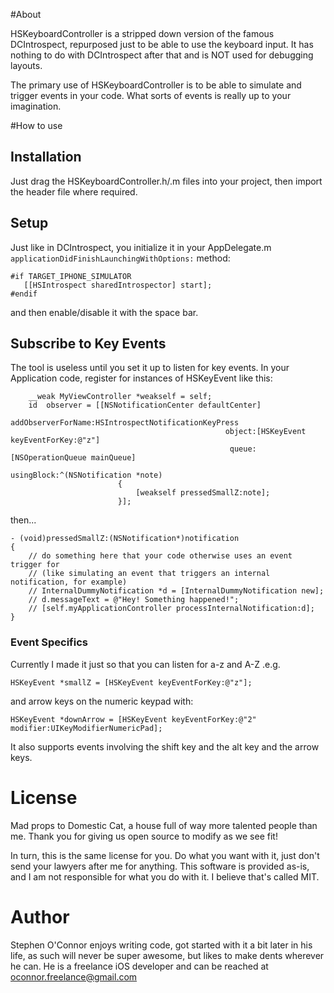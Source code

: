 #About

HSKeyboardController is a stripped down version of the famous DCIntrospect, repurposed just to be able to use the keyboard input.  It has nothing to do with DCIntrospect after that and is NOT used for debugging layouts.

The primary use of HSKeyboardController is to be able to simulate and trigger events in your code.  What sorts of events is really up to your imagination.

#How to use

## Installation

Just drag the HSKeyboardController.h/.m files into your project, then import the header file where required.

## Setup
Just like in DCIntrospect, you initialize it in your AppDelegate.m ```applicationDidFinishLaunchingWithOptions:``` method:

```
#if TARGET_IPHONE_SIMULATOR
   [[HSIntrospect sharedIntrospector] start];
#endif
```

and then enable/disable it with the space bar.

## Subscribe to Key Events

The tool is useless until you set it up to listen for key events.  In your Application code, register for instances of HSKeyEvent like this:

```
    __weak MyViewController *weakself = self;
    id  observer = [[NSNotificationCenter defaultCenter] 
                                    addObserverForName:HSIntrospectNotificationKeyPress
                                                object:[HSKeyEvent keyEventForKey:@"z"]
                                                 queue:[NSOperationQueue mainQueue]
                                            usingBlock:^(NSNotification *note) 
                        {    
                            [weakself pressedSmallZ:note];
                        }];
```
then...
```
- (void)pressedSmallZ:(NSNotification*)notification
{
    // do something here that your code otherwise uses an event trigger for 
    // (like simulating an event that triggers an internal notification, for example)
    // InternalDummyNotification *d = [InternalDummyNotification new];
    // d.messageText = @"Hey! Something happened!";
    // [self.myApplicationController processInternalNotification:d];
}
```

### Event Specifics

Currently I made it just so that you can listen for a-z and A-Z .e.g.

```HSKeyEvent *smallZ = [HSKeyEvent keyEventForKey:@"z"];```

and arrow keys on the numeric keypad with:

```HSKeyEvent *downArrow = [HSKeyEvent keyEventForKey:@"2" modifier:UIKeyModifierNumericPad];```

It also supports events involving the shift key and the alt key and the arrow keys.


# License

Mad props to Domestic Cat, a house full of way more talented people than me.  Thank you for giving us open source to modify as we see fit!

In turn, this is the same license for you.  Do what you want with it, just don't send your lawyers after me for anything.  This software is provided as-is, and I am not responsible for what you do with it.  I believe that's called MIT.

# Author

Stephen O'Connor enjoys writing code, got started with it a bit later in his life, as such will never be super awesome, but likes to make dents wherever he can.  He is a freelance iOS developer and can be reached at oconnor.freelance@gmail.com

